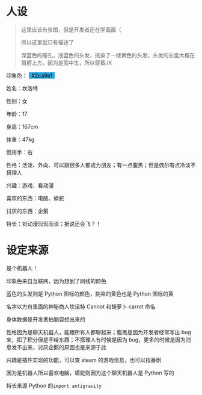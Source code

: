 # 人设

> 这里应该有张图，但是开发者还在学画画（
> 
> 所以这里就只有描述了
> 
> 深蓝色的瞳孔，浅蓝色的头发，挑染了一缕黄色的头发，头发的长度大概在肩膀上方，因为是高中生，所以穿着JK

印象色： <span style="display: inline-block; background-color: #2ca9e1; color: black; padding: 0 0.5em;">#2ca9e1</span>

姓名：坎洛特

性别：女

年龄：17

身高：167cm

体重：47kg

惯用手：右

性格：活泼、外向、可以跟很多人都成为朋友；有一点腹黑；但是偶尔有点冷淡不搭理人

兴趣：游戏、看动漫

喜欢的东西：电脑、蟒蛇

讨厌的东西：企鹅

特长：对动漫侃侃而谈；据说还会飞？！

# 设定来源

是个机器人！

印象色来自互联网，因为想到了网线的颜色

蓝色的头发则是 Python 图标的颜色，挑染的黄色也是 Python 图标的黄

名字以方舟里面的神秘商人坎诺特 Cannot 和胡萝卜 carrot 命名

身体数据是开发者拍脑袋想出来的

性格因为是聊天机器人，能跟所有人都聊起来；腹黑是因为开发者经常写出 bug 来，扣了积分但是不给东西；不搭理人有时候是因为 bug，更多的时候是因为消息发不出来，讨厌企鹅的原因也是来源于此

兴趣是插件实现的功能，可以查 steam 的游戏信息，也可以找番剧

因为是机器人所以喜欢电脑，蟒蛇则因为这个聊天机器人是 Python 写的

特长来源 Python 的`import antigravity`
